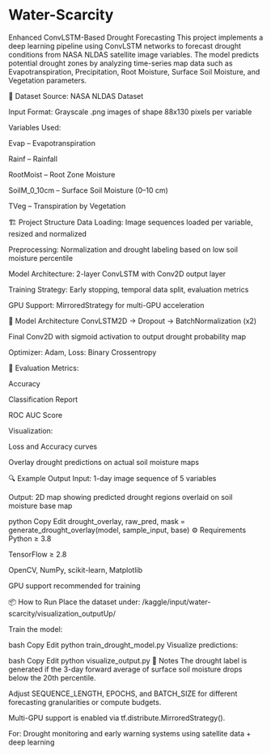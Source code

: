 # Water-Scarcity
Enhanced ConvLSTM-Based Drought Forecasting
This project implements a deep learning pipeline using ConvLSTM networks to forecast drought conditions from NASA NLDAS satellite image variables. The model predicts potential drought zones by analyzing time-series map data such as Evapotranspiration, Precipitation, Root Moisture, Surface Soil Moisture, and Vegetation parameters.

📁 Dataset
Source: NASA NLDAS Dataset

Input Format: Grayscale .png images of shape 88x130 pixels per variable

Variables Used:

Evap – Evapotranspiration

Rainf – Rainfall

RootMoist – Root Zone Moisture

SoilM_0_10cm – Surface Soil Moisture (0–10 cm)

TVeg – Transpiration by Vegetation

🏗️ Project Structure
Data Loading: Image sequences loaded per variable, resized and normalized

Preprocessing: Normalization and drought labeling based on low soil moisture percentile

Model Architecture: 2-layer ConvLSTM with Conv2D output layer

Training Strategy: Early stopping, temporal data split, evaluation metrics

GPU Support: MirroredStrategy for multi-GPU acceleration

🚀 Model Architecture
ConvLSTM2D → Dropout → BatchNormalization (x2)

Final Conv2D with sigmoid activation to output drought probability map

Optimizer: Adam, Loss: Binary Crossentropy

🧪 Evaluation
Metrics:

Accuracy

Classification Report

ROC AUC Score

Visualization:

Loss and Accuracy curves

Overlay drought predictions on actual soil moisture maps

🔍 Example Output
Input: 1-day image sequence of 5 variables

Output: 2D map showing predicted drought regions overlaid on soil moisture base map

python
Copy
Edit
drought_overlay, raw_pred, mask = generate_drought_overlay(model, sample_input, base)
⚙️ Requirements
Python ≥ 3.8

TensorFlow ≥ 2.8

OpenCV, NumPy, scikit-learn, Matplotlib

GPU support recommended for training

📦 How to Run
Place the dataset under:
/kaggle/input/water-scarcity/visualization_outputUp/

Train the model:

bash
Copy
Edit
python train_drought_model.py
Visualize predictions:

bash
Copy
Edit
python visualize_output.py
📌 Notes
The drought label is generated if the 3-day forward average of surface soil moisture drops below the 20th percentile.

Adjust SEQUENCE_LENGTH, EPOCHS, and BATCH_SIZE for different forecasting granularities or compute budgets.

Multi-GPU support is enabled via tf.distribute.MirroredStrategy().



For: Drought monitoring and early warning systems using satellite data + deep learning

